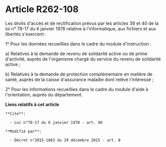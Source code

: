 # Article R262-108

Les droits d'accès et de rectification prévus par les articles 39 et 40 de la loi n° 78-17 du 6 janvier 1978 relative à
l'informatique, aux fichiers et aux libertés s'exercent : 

1° Pour les données recueillies dans le cadre du module d'instruction : 

a) Relatives à la demande de revenu de solidarité active ou de prime d'activité, auprès de l'organisme chargé du service du
revenu de solidarité active ; 

b) Relatives à la demande de protection complémentaire en matière de santé, auprès de la caisse d'assurance maladie dont
relève l'intéressé ; 

2° Pour les informations recueillies dans le cadre du module d'aide à l'orientation, auprès du département.

**Liens relatifs à cet article**

	**Cite**:

	  - Loi n°78-17 du 6 janvier 1978 - art. 40

	**Modifié par**:

	  - Décret n°2015-1863 du 29 décembre 2015 - art. 8
